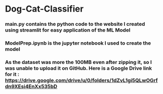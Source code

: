 # Dog-Cat-Classifier

### main.py contains the python code to the website I created using streamlit for easy application of the ML Model
### ModelPrep.ipynb is the jupyter notebook I used to create the model
### As the dataset was more the 100MB even after zipping it, so I was unable to upload it on GitHub. Here is a Google Drive link for it : https://drive.google.com/drive/u/0/folders/1dZvL1gi5QLwOGrfdn9XEsi4EnXx535bD
